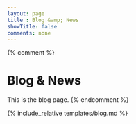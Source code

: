 ```yaml
---
layout: page
title : Blog &amp; News
showTitle: false
comments: none
---
```


{% comment %}
# **Blog &amp; News**

This is the blog page.
{% endcomment %}

{% include_relative templates/blog.md %}